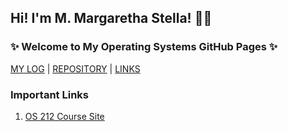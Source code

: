 ## Hi! I'm M. Margaretha Stella! 👋🏻
### ✨ Welcome to My Operating Systems GitHub Pages ✨

[MY LOG](TXT/mylog.txt) | [REPOSITORY](https://github.com/margarethastellaa/os212) | [LINKS](https://github.com/margarethastellaa/os212/blob/master/links.md) 

### Important Links
1. [OS 212 Course Site](https://os.vlsm.org/)
